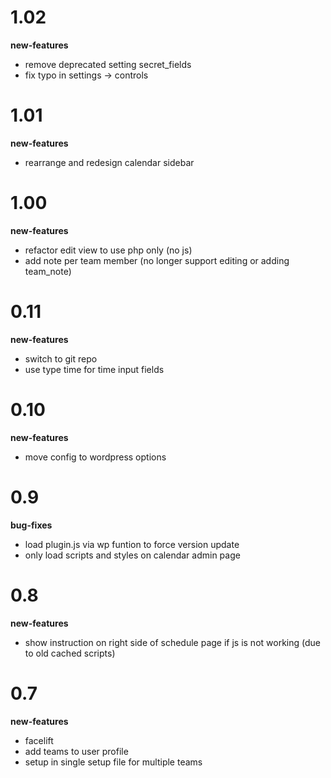 
# 1.02

**new-features**
* remove deprecated setting secret_fields
* fix typo in settings -> controls

# 1.01

**new-features**
* rearrange and redesign calendar sidebar

# 1.00

**new-features**
* refactor edit view to use php only (no js)
* add note per team member (no longer support editing or adding team_note)

# 0.11

**new-features**
* switch to git repo
* use type time for time input fields

# 0.10

**new-features**
* move config to wordpress options

# 0.9

**bug-fixes**
* load plugin.js via wp funtion to force version update
* only load scripts and styles on calendar admin page

# 0.8

**new-features**
* show instruction on right side of schedule page if js is not working (due to old cached scripts)

# 0.7

**new-features**
* facelift
* add teams to user profile
* setup in single setup file for multiple teams

